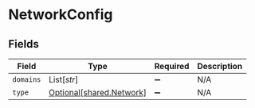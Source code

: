 # NetworkConfig


## Fields

| Field                                                      | Type                                                       | Required                                                   | Description                                                |
| ---------------------------------------------------------- | ---------------------------------------------------------- | ---------------------------------------------------------- | ---------------------------------------------------------- |
| `domains`                                                  | List[*str*]                                                | :heavy_minus_sign:                                         | N/A                                                        |
| `type`                                                     | [Optional[shared.Network]](../../models/shared/network.md) | :heavy_minus_sign:                                         | N/A                                                        |